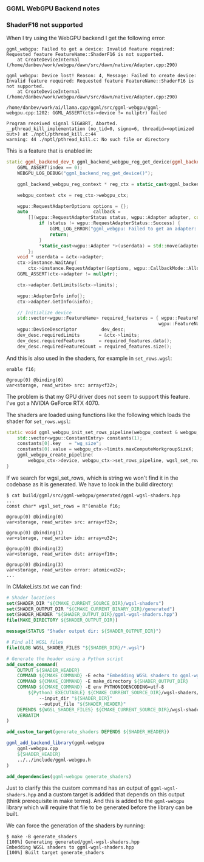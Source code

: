 ### GGML WebGPU Backend notes

### ShaderF16 not supported
When I try using the WebGPU backend I get the following error:
```console
ggml_webgpu: Failed to get a device: Invalid feature required: Requested feature FeatureName::ShaderF16 is not supported.
    at CreateDeviceInternal (/home/danbev/work/webgpu/dawn/src/dawn/native/Adapter.cpp:290)

ggml_webgpu: Device lost! Reason: 4, Message: Failed to create device:
Invalid feature required: Requested feature FeatureName::ShaderF16 is not supported.
    at CreateDeviceInternal (/home/danbev/work/webgpu/dawn/src/dawn/native/Adapter.cpp:290)

/home/danbev/work/ai/llama.cpp/ggml/src/ggml-webgpu/ggml-webgpu.cpp:1202: GGML_ASSERT(ctx->device != nullptr) failed

Program received signal SIGABRT, Aborted.
__pthread_kill_implementation (no_tid=0, signo=6, threadid=<optimized out>) at ./nptl/pthread_kill.c:44
warning: 44	./nptl/pthread_kill.c: No such file or directory
```
This is a feature that is enabled in:
```c++
static ggml_backend_dev_t ggml_backend_webgpu_reg_get_device(ggml_backend_reg_t reg, size_t index) {
    GGML_ASSERT(index == 0);
    WEBGPU_LOG_DEBUG("ggml_backend_reg_get_device()");

    ggml_backend_webgpu_reg_context * reg_ctx = static_cast<ggml_backend_webgpu_reg_context *>(reg->context);

    webgpu_context ctx = reg_ctx->webgpu_ctx;

    wgpu::RequestAdapterOptions options = {};
    auto                        callback =
        [](wgpu::RequestAdapterStatus status, wgpu::Adapter adapter, const char * message, void * userdata) {
            if (status != wgpu::RequestAdapterStatus::Success) {
                GGML_LOG_ERROR("ggml_webgpu: Failed to get an adapter: %s\n", message);
                return;
            }
            *static_cast<wgpu::Adapter *>(userdata) = std::move(adapter);
        };
    void * userdata = &ctx->adapter;
    ctx->instance.WaitAny(
        ctx->instance.RequestAdapter(&options, wgpu::CallbackMode::AllowSpontaneous, callback, userdata), UINT64_MAX);
    GGML_ASSERT(ctx->adapter != nullptr);

    ctx->adapter.GetLimits(&ctx->limits);

    wgpu::AdapterInfo info{};
    ctx->adapter.GetInfo(&info);

    // Initialize device
    std::vector<wgpu::FeatureName> required_features = { wgpu::FeatureName::ShaderF16,
                                                        wgpu::FeatureName::ImplicitDeviceSynchronization };
    wgpu::DeviceDescriptor         dev_desc;
    dev_desc.requiredLimits       = &ctx->limits;
    dev_desc.requiredFeatures     = required_features.data();
    dev_desc.requiredFeatureCount = required_features.size();
```
And this is also used in the shaders, for example in `set_rows.wgsl`:
```
enable f16;

@group(0) @binding(0)
var<storage, read_write> src: array<f32>;
```
The problem is that my GPU driver does not seem to support this feature. I've got
a NVIDIA GeForce RTX 4070.

The shaders are loaded using functions like the following which loads the shader
for `set_rows.wgsl`:
```c++
static void ggml_webgpu_init_set_rows_pipeline(webgpu_context & webgpu_ctx) {
    std::vector<wgpu::ConstantEntry> constants(1);
    constants[0].key   = "wg_size";
    constants[0].value = webgpu_ctx->limits.maxComputeWorkgroupSizeX;
    ggml_webgpu_create_pipeline(
        webgpu_ctx->device, webgpu_ctx->set_rows_pipeline, wgsl_set_rows, "set_rows", constants);
}
```
If we search for wgsl_set_rows, which is string we won't find it in the codebase
as it is generated. We have to look in the build directory:
```
$ cat build/ggml/src/ggml-webgpu/generated/ggml-wgsl-shaders.hpp
...
const char* wgsl_set_rows = R"(enable f16;

@group(0) @binding(0)
var<storage, read_write> src: array<f32>;

@group(0) @binding(1)
var<storage, read_write> idx: array<u32>;

@group(0) @binding(2)
var<storage, read_write> dst: array<f16>;

@group(0) @binding(3)
var<storage, read_write> error: atomic<u32>;
...
```
In CMakeLists.txt we can find:
```cmake
# Shader locations
set(SHADER_DIR "${CMAKE_CURRENT_SOURCE_DIR}/wgsl-shaders")
set(SHADER_OUTPUT_DIR "${CMAKE_CURRENT_BINARY_DIR}/generated")
set(SHADER_HEADER "${SHADER_OUTPUT_DIR}/ggml-wgsl-shaders.hpp")
file(MAKE_DIRECTORY ${SHADER_OUTPUT_DIR})

message(STATUS "Shader output dir: ${SHADER_OUTPUT_DIR}")

# Find all WGSL files
file(GLOB WGSL_SHADER_FILES "${SHADER_DIR}/*.wgsl")

# Generate the header using a Python script
add_custom_command(
    OUTPUT ${SHADER_HEADER}
    COMMAND ${CMAKE_COMMAND} -E echo "Embedding WGSL shaders to ggml-wgsl-shaders.hpp"
    COMMAND ${CMAKE_COMMAND} -E make_directory ${SHADER_OUTPUT_DIR}
    COMMAND ${CMAKE_COMMAND} -E env PYTHONIOENCODING=utf-8
        ${Python3_EXECUTABLE} ${CMAKE_CURRENT_SOURCE_DIR}/wgsl-shaders/embed_wgsl.py
            --input_dir "${SHADER_DIR}"
            --output_file "${SHADER_HEADER}"
    DEPENDS ${WGSL_SHADER_FILES} ${CMAKE_CURRENT_SOURCE_DIR}/wgsl-shaders/embed_wgsl.py
    VERBATIM
)

add_custom_target(generate_shaders DEPENDS ${SHADER_HEADER})

ggml_add_backend_library(ggml-webgpu
    ggml-webgpu.cpp
    ${SHADER_HEADER}
    ../../include/ggml-webgpu.h
)

add_dependencies(ggml-webgpu generate_shaders)
```
Just to clarify this the custom command has an output of `ggml-wgsl-shaders.hpp`
and a custom target is addded that depends on this output (think prerequisite in
make terms). And this is added to the `ggml-webgpu` library which will require
that file to be generated before the library can be built.

We can force the generation of the shaders by running:
```console
$ make -B generate_shaders
[100%] Generating generated/ggml-wgsl-shaders.hpp
Embedding WGSL shaders to ggml-wgsl-shaders.hpp
[100%] Built target generate_shaders
```
